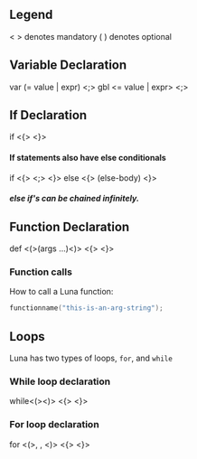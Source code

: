 ## Legend
< > denotes mandatory
( ) denotes optional

## Variable Declaration
var <variable-name> (= value | expr) <;>
gbl <variable-name> <= value | expr> <;>

## If Declaration
if <expr> 
<{>
<statement-body>
<}>
#### If statements also have else conditionals
if <expr> 
<{>
<statement-body> <;>
<}>
else <{>
(else-body)
<}>

##### else if's can be chained infinitely.

## Function Declaration
def <function-name> <(>(args ...)<)> 
<{>
<function-body>
<}>

### Function calls
How to call a Luna function:
```lua
functionname("this-is-an-arg-string");
```

## Loops

Luna has two types of loops, ```for```, and ```while```

### While loop declaration

while<(><expr><)>
<{>
<while-body>
<}>

### For loop declaration

for <(><variable-declaration>, <conditional-statement>, <increment><)>
<{>
<for-body>
<}>